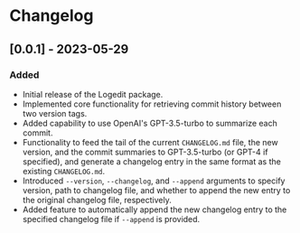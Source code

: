 # Changelog

## [0.0.1] - 2023-05-29

### Added
- Initial release of the Logedit package.
- Implemented core functionality for retrieving commit history between two version tags.
- Added capability to use OpenAI's GPT-3.5-turbo to summarize each commit.
- Functionality to feed the tail of the current `CHANGELOG.md` file, the new version, and the commit summaries to GPT-3.5-turbo (or GPT-4 if specified), and generate a changelog entry in the same format as the existing `CHANGELOG.md`.
- Introduced `--version`, `--changelog`, and `--append` arguments to specify version, path to changelog file, and whether to append the new entry to the original changelog file, respectively.
- Added feature to automatically append the new changelog entry to the specified changelog file if `--append` is provided.